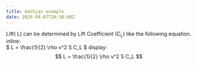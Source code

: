 ```yaml
---
title: mathjax example
date: 2020-09-07T20:38:00Z
---
```


Lift( L) can be determined by Lift Coefficient (C<sub>L</sub>) like the following equation.\
inline:  
$
L = \frac{1}{2} \rho v^2 S C_L
$
display:
$$
L = \frac{1}{2} \rho v^2 S C_L  
$$
